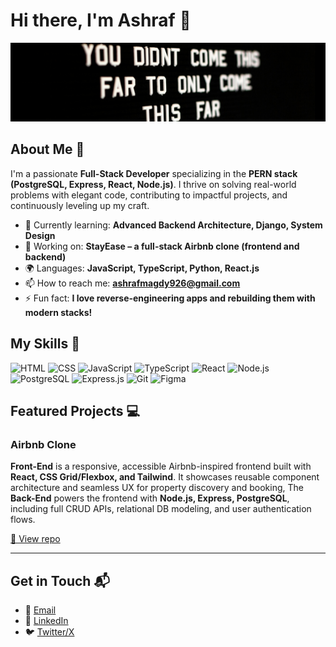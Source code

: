 

# Hi there, I'm Ashraf 👋

![Banner Image](https://github.com/Ashraf-Magdy-Mostafa/Ashraf-Magdy/blob/main/assets/my-banner.png)

## About Me 🚀

I'm a passionate **Full-Stack Developer** specializing in the **PERN stack (PostgreSQL, Express, React, Node.js)**. I thrive on solving real-world problems with elegant code, contributing to impactful projects, and continuously leveling up my craft.

* 🌱 Currently learning: **Advanced Backend Architecture, Django, System Design**
* 🔭 Working on: **StayEase – a full-stack Airbnb clone (frontend and backend)**
* 🌍 Languages: **JavaScript, TypeScript, Python, React.js**
* 📫 How to reach me: **[ashrafmagdy926@gmail.com](mailto:ashrafmagdy926@gmail.com)**
* ⚡ Fun fact: **I love reverse-engineering apps and rebuilding them with modern stacks!**

## My Skills 🧠

![HTML](https://img.shields.io/badge/-HTML-E34F26?style=flat-square\&logo=html5\&logoColor=white)
![CSS](https://img.shields.io/badge/-CSS-1572B6?style=flat-square\&logo=css3\&logoColor=white)
![JavaScript](https://img.shields.io/badge/-JavaScript-F7DF1E?style=flat-square\&logo=javascript\&logoColor=black)
![TypeScript](https://img.shields.io/badge/-TypeScript-3178C6?style=flat-square\&logo=typescript\&logoColor=white)
![React](https://img.shields.io/badge/-React-61DAFB?style=flat-square\&logo=react\&logoColor=black)
![Node.js](https://img.shields.io/badge/-Node.js-339933?style=flat-square\&logo=node.js\&logoColor=white)
![PostgreSQL](https://img.shields.io/badge/-PostgreSQL-336791?style=flat-square\&logo=postgresql\&logoColor=white)
![Express.js](https://img.shields.io/badge/-Express.js-000000?style=flat-square\&logo=express\&logoColor=white)
![Git](https://img.shields.io/badge/-Git-F05032?style=flat-square\&logo=git\&logoColor=white)
![Figma](https://img.shields.io/badge/-Figma-F24E1E?style=flat-square\&logo=figma\&logoColor=white)


## Featured Projects 💻

### Airbnb Clone


**Front-End** is a responsive, accessible Airbnb-inspired frontend built with **React, CSS Grid/Flexbox, and Tailwind**. It showcases reusable component architecture and seamless UX for property discovery and booking, The **Back-End** powers the frontend with **Node.js, Express, PostgreSQL**, including full CRUD APIs, relational DB modeling, and user authentication flows.

[🔗 View repo](https://github.com/Ashraf-Magdy-Mostafa/airbnb-clone-project)

---


## Get in Touch 📬


* 📧 [Email](mailto:ashrafmagdy926@gmail.com)
* 💼 [LinkedIn](https://www.linkedin.com/in/ashraf-magdy-webdev/)
* 🐦 [Twitter/X](https://x.com/ashrafmagdy926)

